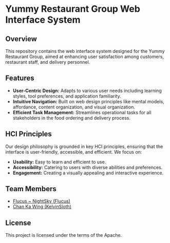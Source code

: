 # Yummy Restaurant Group Web Interface System

## Overview
This repository contains the web interface system designed for the Yummy Restaurant Group, aimed at enhancing user satisfaction among customers, restaurant staff, and delivery personnel.

## Features
- **User-Centric Design:** Adapts to various user needs including learning styles, tool preferences, and application familiarity.
- **Intuitive Navigation:** Built on web design principles like mental models, affordance, content organization, and visual organization.
- **Efficient Task Management:** Streamlines operational tasks for all stakeholders in the food ordering and delivery process.

## HCI Principles
Our design philosophy is grounded in key HCI principles, ensuring that the interface is user-friendly, accessible, and efficient. We focus on:
- **Usability:** Easy to learn and efficient to use.
- **Accessibility:** Catering to users with diverse abilities and preferences.
- **Engagement:** Creating a visually appealing and interactive experience.

## Team Members
- [Flucus ~ NightSky (Flucus)](https://github.com/Flucus)
- [Chan Ka Wing (KelvinSloth)](https://github.com/KelvinSloth)

## License
This project is licensed under the terms of the Apache.
